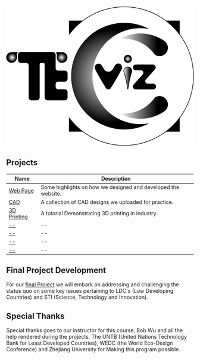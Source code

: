 ![logo](_media/icon.svg ':size=20%')


## Projects

| Name                                          | Description                              |
| ------------------------------------------------ | ---------------------------------------- |
| [Web Page](1pm/web.md)       |  Some highlights on how we designed and developed the website. |
| [CAD](cad/cadprojects.md)       |  A collection of CAD designs we uploaded for practice. |
| [3D Printing](3dprinting/3d.md) | A tutorial Demonstrating 3D printing in industry.        |
| [--](computercontrolledcutting/lazercutting.md) |   --  |
| [--]() | --          |
| [--]() | --         |
| [--]() | --          |

## Final Project Development
For our [final Project]() we will embark on addressing and challenging the status quo on some key issues pertaining to LDC's (Low Developing Countries) and STI (Science, Technology and Innovation). 
## Special Thanks
Special thanks goes to our instructor for this course, Bob Wu and all the help rendered during the projects. The UNTB (United Nations Technology Bank for Least Developed Countries), WEDC (the World Eco-Design Conference) and Zhejiang University for Making this program possible.